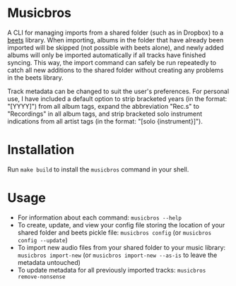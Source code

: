 # Musicbros

A CLI for managing imports from a shared folder (such as in Dropbox) to a
[beets](https://beets.io/) library. When importing, albums in the folder that
have already been imported will be skipped (not possible with beets alone), and
newly added albums will only be imported automatically if all tracks have
finished syncing. This way, the import command can safely be run repeatedly to
catch all new additions to the shared folder without creating any problems in
the beets library.

Track metadata can be changed to suit the user's preferences. For personal use,
I have included a default option to strip bracketed years (in the format:
"[YYYY]") from all album tags, expand the abbreviation "Rec.s" to "Recordings"
in all album tags, and strip bracketed solo instrument indications from all
artist tags (in the format: "[solo {instrument}]").

# Installation

Run `make build` to install the `musicbros` command in your shell.

# Usage

- For information about each command: `musicbros --help`
- To create, update, and view your config file storing the location of your
  shared folder and beets pickle file: `musicbros config` (or `musicbros config --update`)
- To import new audio files from your shared folder to your music library:
  `musicbros import-new` (or `musicbros import-new --as-is` to leave the
  metadata untouched)
- To update metadata for all previously imported tracks: `musicbros remove-nonsense`
